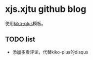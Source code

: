 # xjs.xjtu github blog

使用[kiko-plus](https://github.com/AWEEKJ/Kiko-plus)模板。

## TODO list

- 添加多看评论，代替kiko-plus的disqus

